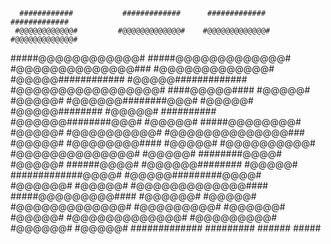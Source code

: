       ############           #############      #############           #############
     #@@@@@@@@@@@@#         #@@@@@@@@@@@@@#    #@@@@@@@@@@@@@#         #@@@@@@@@@@@@@#
 #####@@@@@@@@@@@@#     #####@@@@@@@@@@@@@#    #@@@@@@@@@@@@@@###      #@@@@@@@@@@@@@#
#@@@@@############     #@@@@@#############     #@@@@@@@@@@@@@@@@@#      ####@@@@@####
#@@@@@#                #@@@@@#                 #@@@@@@########@@@#         #@@@@@#
#@@@@@########         #@@@@@#  ##########     #@@@@@@########@@@#         #@@@@@#
 #####@@@@@@@@#        #@@@@@# #@@@@@@@@@@#    #@@@@@@@@@@@@@@###          #@@@@@#
     #@@@@@@@@####     #@@@@@# #@@@@@@@@@@#    #@@@@@@@@@@@@@@#            #@@@@@#
      ########@@@@#    #@@@@@#  ######@@@@#    #@@@@@@########             #@@@@@#
 #############@@@@#    #@@@@@#########@@@@#    #@@@@@@#                    #@@@@@#
#@@@@@@@@@@@@@####      #####@@@@@@@@@####     #@@@@@@#                    #@@@@@#
#@@@@@@@@@@@@@#             #@@@@@@@@@#        #@@@@@@#                    #@@@@@#
#@@@@@@@@@@@@@#             #@@@@@@@@@#        #@@@@@@#                    #@@@@@#
 #############               #########          ######                      #####
